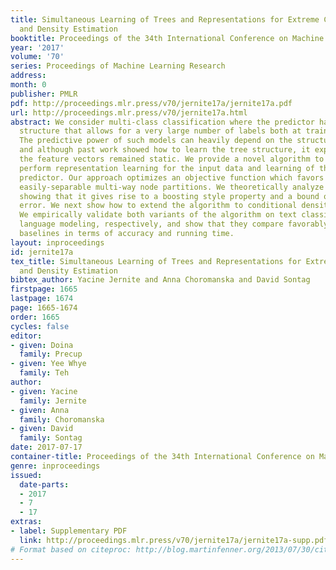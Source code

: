 ```yaml
---
title: Simultaneous Learning of Trees and Representations for Extreme Classification
  and Density Estimation
booktitle: Proceedings of the 34th International Conference on Machine Learning
year: '2017'
volume: '70'
series: Proceedings of Machine Learning Research
address: 
month: 0
publisher: PMLR
pdf: http://proceedings.mlr.press/v70/jernite17a/jernite17a.pdf
url: http://proceedings.mlr.press/v70/jernite17a.html
abstract: We consider multi-class classification where the predictor has a hierarchical
  structure that allows for a very large number of labels both at train and test time.
  The predictive power of such models can heavily depend on the structure of the tree,
  and although past work showed how to learn the tree structure, it expected that
  the feature vectors remained static. We provide a novel algorithm to simultaneously
  perform representation learning for the input data and learning of the hierarchical
  predictor. Our approach optimizes an objective function which favors balanced and
  easily-separable multi-way node partitions. We theoretically analyze this objective,
  showing that it gives rise to a boosting style property and a bound on classification
  error. We next show how to extend the algorithm to conditional density estimation.
  We empirically validate both variants of the algorithm on text classification and
  language modeling, respectively, and show that they compare favorably to common
  baselines in terms of accuracy and running time.
layout: inproceedings
id: jernite17a
tex_title: Simultaneous Learning of Trees and Representations for Extreme Classification
  and Density Estimation
bibtex_author: Yacine Jernite and Anna Choromanska and David Sontag
firstpage: 1665
lastpage: 1674
page: 1665-1674
order: 1665
cycles: false
editor:
- given: Doina
  family: Precup
- given: Yee Whye
  family: Teh
author:
- given: Yacine
  family: Jernite
- given: Anna
  family: Choromanska
- given: David
  family: Sontag
date: 2017-07-17
container-title: Proceedings of the 34th International Conference on Machine Learning
genre: inproceedings
issued:
  date-parts:
  - 2017
  - 7
  - 17
extras:
- label: Supplementary PDF
  link: http://proceedings.mlr.press/v70/jernite17a/jernite17a-supp.pdf
# Format based on citeproc: http://blog.martinfenner.org/2013/07/30/citeproc-yaml-for-bibliographies/
---
```

